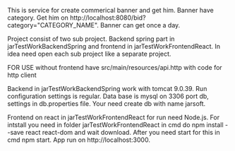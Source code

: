 
This is service for create commerical banner and get him. Banner have category. Get him on http://localhost:8080/bid?category="CATEGORY_NAME". Banner can get once a day. 

Project consist of two sub project. Backend spring part in jarTestWorkBackendSpring and frontend in jarTestWorkFrontendReact. In idea need open each sub project like a separate project. 

FOR USE without frontend have src/main/resources/api.http with code for http client

Backend in jarTestWorkBackendSpring work with tomcat 9.0.39. Run configuration settings is regular. Data base is mysql on 3306 port db, settings in db.properties file. Your need create db with name jarsoft.

Frontend on react in jarTestWorkFrontendReact for run need Node.js. For intstall you need in folder jarTestWorkFrontendReact in cmd do npm install --save react react-dom and wait download. After you need start for this in cmd npm start. App run on http://localhost:3000.






